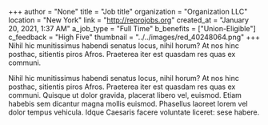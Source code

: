 +++
author = "None"
title = "Job title"
organization = "Organization LLC"
location = "New York"
link = "http://reprojobs.org"
created_at = "January 20, 2021, 1:37 AM"
a_job_type = "Full Time"
b_benefits = ["Union-Eligible"]
c_feedback = "High Five"
thumbnail = "../../images/red_40248064.png"
+++
Nihil hic munitissimus habendi senatus locus, nihil horum? At nos hinc posthac, sitientis piros Afros. Praeterea iter est quasdam res quas ex communi.

Nihil hic munitissimus habendi senatus locus, nihil horum? At nos hinc posthac, sitientis piros Afros. Praeterea iter est quasdam res quas ex communi.
Quisque ut dolor gravida, placerat libero vel, euismod. Etiam habebis sem dicantur magna mollis euismod. Phasellus laoreet lorem vel dolor tempus vehicula. Idque Caesaris facere voluntate liceret: sese habere.